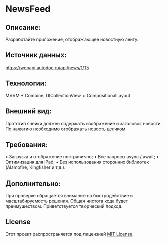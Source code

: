 # NewsFeed

## Описание:
Разработайте приложение, отображающее новостную ленту.

## Источник данных:
https://webapi.autodoc.ru/api/news/1/15

## Технологии:
MVVM + Combine, UICollectionView + CompositionalLayout

## Внешний вид:
Прототип ячейки должен содержать изображение и заголовок новости. По нажатию необходимо отображать новость целиком.

## Требования:
• Загрузка и отображение постранично;
• Все запросы async / await;
• Оптимизация для iPad;
• Без использования сторонних библиотек (Alamofire, Kingfisher и т.д.).

## Дополнительно:
При проверке обращается внимание на быстродействие и масштабируемость решения. Общая чистота кода будет преимуществом. Приветствуется творческий подход.

## License
Этот проект распространяется под лицензией [MIT License](https://github.com/Reidak18/NewsFeed/blob/main/LICENSE).
